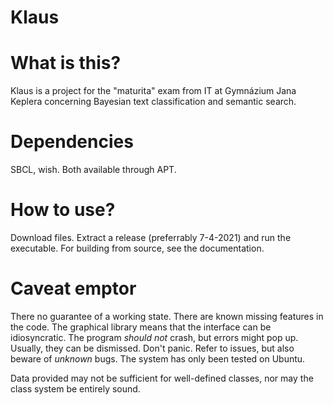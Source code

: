 # Klaus

# What is this?

Klaus is a project for the "maturita" exam from IT at Gymnázium Jana Keplera concerning Bayesian text classification and semantic search.

# Dependencies

SBCL, wish. Both available through APT.

# How to use?

Download files. Extract a release (preferrably 7-4-2021) and run the executable. For building from source, see the documentation.

# Caveat emptor
There no guarantee of a working state. There are known missing features in the code. The graphical library means that the interface can be idiosyncratic. The program *should not* crash, but errors might pop up. Usually, they can be dismissed. Don't panic. Refer to issues, but also beware of *unknown* bugs. The system has only been tested on Ubuntu.

Data provided may not be sufficient for well-defined classes, nor may the class system be entirely sound.
